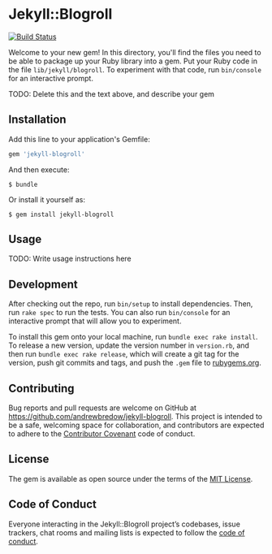 # Jekyll::Blogroll

[![Build Status](https://travis-ci.org/andrewbredow/jekyll-blogroll.svg?branch=master)](https://travis-ci.org/andrewbredow/jekyll-blogroll)

Welcome to your new gem! In this directory, you'll find the files you need to be able to package up your Ruby library into a gem. Put your Ruby code in the file `lib/jekyll/blogroll`. To experiment with that code, run `bin/console` for an interactive prompt.

TODO: Delete this and the text above, and describe your gem

## Installation

Add this line to your application's Gemfile:

```ruby
gem 'jekyll-blogroll'
```

And then execute:

    $ bundle

Or install it yourself as:

    $ gem install jekyll-blogroll

## Usage

TODO: Write usage instructions here

## Development

After checking out the repo, run `bin/setup` to install dependencies. Then, run `rake spec` to run the tests. You can also run `bin/console` for an interactive prompt that will allow you to experiment.

To install this gem onto your local machine, run `bundle exec rake install`. To release a new version, update the version number in `version.rb`, and then run `bundle exec rake release`, which will create a git tag for the version, push git commits and tags, and push the `.gem` file to [rubygems.org](https://rubygems.org).

## Contributing

Bug reports and pull requests are welcome on GitHub at https://github.com/andrewbredow/jekyll-blogroll. This project is intended to be a safe, welcoming space for collaboration, and contributors are expected to adhere to the [Contributor Covenant](http://contributor-covenant.org) code of conduct.

## License

The gem is available as open source under the terms of the [MIT License](https://opensource.org/licenses/MIT).

## Code of Conduct

Everyone interacting in the Jekyll::Blogroll project’s codebases, issue trackers, chat rooms and mailing lists is expected to follow the [code of conduct](https://github.com/andrewbredow/jekyll-blogroll/blob/master/CODE_OF_CONDUCT.md).
